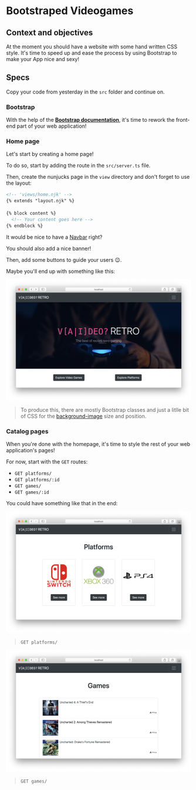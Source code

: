 # Bootstraped Videogames

## Context and objectives

At the moment you should have a website with some hand written CSS style. It's time to speed up and ease the process by using Bootstrap to make your App nice and sexy!

## Specs

Copy your code from yesterday in the `src` folder and continue on.

### Bootstrap

With the help of the **[Bootstrap documentation](https://getbootstrap.com/docs/4.5/getting-started/introduction/)**, it's time to rework the front-end part of your web application!

### Home page

Let's start by creating a home page!

To do so, start by adding the route in the `src/server.ts` file.

Then, create the nunjucks page in the `view` directory and don't forget to use the layout:

```html
<!-- 'views/home.njk' -->
{% extends "layout.njk" %}

{% block content %}
  <!-- Your content goes here -->
{% endblock %}
```

It would be nice to have a [Navbar](https://getbootstrap.com/docs/4.5/components/navbar/) right?

You should also add a nice banner!

Then, add some buttons to guide your users 😉.

Maybe you'll end up with something like this:

![Home page example](./assets/images/home-page.png)
> To produce this, there are mostly Bootstrap classes and just a litlle bit of CSS for the [background-image](https://developer.mozilla.org/en-US/docs/Web/CSS/background-image) size and position.

### Catalog pages

When you're done with the homepage, it's time to style the rest of your web application's pages!

For now, start with the `GET` routes:
- `GET platforms/`
- `GET platforms/:id`
- `GET games/`
- `GET games/:id`

You could have something like that in the end:

![Platforms page example](./assets/images/platforms.png)
> `GET platforms/`

![Games page example](./assets/images/games.png)
> `GET games/`
